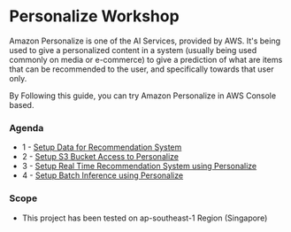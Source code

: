 # Personalize Workshop

Amazon Personalize is one of the AI Services, provided by AWS. It's being used to give a personalized content in a system (usually being used commonly on media or e-commerce) to give a prediction of what are items that can be recommended to the user, and specifically towards that user only.

By Following this guide, you can try Amazon Personalize in AWS Console based.

### Agenda
* 1 - [Setup Data for Recommendation System](docs/SetupData.md)
* 2 - [Setup S3 Bucket Access to Personalize](docs/SetupAccess.md)
* 3 - [Setup Real Time Recommendation System using Personalize](docs/Personalize.md)
* 4 - [Setup Batch Inference using Personalize](docs/Batch.md)

### Scope
* This project has been tested on ap-southeast-1 Region (Singapore)
